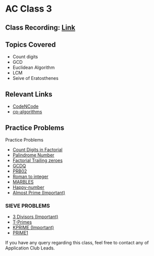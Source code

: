 # AC Class 3

## Class Recording: [Link](https://drive.google.com/file/d/1YknhXaDXqB_UJemQO5uVF1bAyBmuVIJZ/view?usp=sharing)

## Topics Covered

- Count digits 
- GCD 
- Euclidean Algorithm
- LCM
- Seive of Eratosthenes

## Relevant Links

- [CodeNCode](https://www.youtube.com/playlist?list=PL2q4fbVm1Ik4liHX78IRslXzUr8z5QxsG)
- [cp-algorithms](https://cp-algorithms.com/)

## Practice Problems
Practice Problems

- [Count Digits in Factorial](https://www.geeksforgeeks.org/count-digits-factorial-set-1/)
- [Palindrome Number](https://leetcode.com/problems/palindrome-number/)
- [Factorial Trailing zeroes](https://leetcode.com/problems/factorial-trailing-zeroes/)
- [GCDQ](https://www.codechef.com/problems/GCDQ)
- [PRB02](https://www.codechef.com/problems/PRB01)
- [Roman to integer](https://leetcode.com/problems/roman-to-integer/)
- [MARBLES](https://www.spoj.com/problems/MARBLES/)
- [Happy-number](https://leetcode.com/problems/happy-number/)
- [Almost Prime (Important)](https://codeforces.com/problemset/problem/26/A)

### SIEVE PROBLEMS
- [3 Divisors (Important)](https://practice.geeksforgeeks.org/problems/3-divisors3942/1)
- [T-Primes](https://codeforces.com/problemset/problem/230/B)
- [KPRIME (Important)](https://www.codechef.com/problems/KPRIME)
- [PRIME1](https://www.spoj.com/problems/PRIME1/)

If you have any query regarding this class, feel free to contact any of Application Club Leads.

